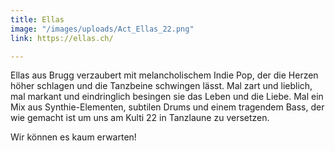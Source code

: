 ```yaml
---
title: Ellas
image: "/images/uploads/Act_Ellas_22.png"
link: https://ellas.ch/

---
```

Ellas aus Brugg verzaubert mit melancholischem Indie Pop, der die Herzen höher schlagen und die Tanzbeine schwingen lässt. Mal zart und lieblich, mal markant und eindringlich besingen sie das Leben und die Liebe. Mal ein Mix aus Synthie-Elementen, subtilen Drums und einem tragendem Bass, der wie gemacht ist um uns am Kulti 22 in Tanzlaune zu versetzen.

Wir können es kaum erwarten!